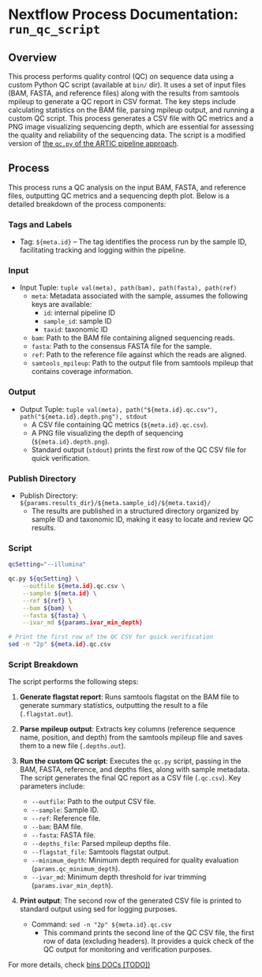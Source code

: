 # Nextflow Process Documentation: `run_qc_script`

## Overview

This process performs quality control (QC) on sequence data using a custom Python QC script (available at `bin/` dir).
It uses a set of input files (BAM, FASTA, and reference files) along with the results from samtools mpileup to generate a QC report in CSV format. The key steps include calculating statistics on the BAM file, parsing mpileup output, and running a custom QC script.
This process generates a CSV file with QC metrics and a PNG image visualizing sequencing depth, which are essential for assessing the quality and reliability of the sequencing data. The script is a modified version of [the `qc.py` of the ARTIC pipeline approach](https://gitlab.internal.sanger.ac.uk/malariagen1/ncov2019-artic-nf/-/blob/main/bin/qc.py?ref_type=heads).

## Process

This process runs a QC analysis on the input BAM, FASTA, and reference files, outputting QC metrics and a sequencing depth plot. Below is a detailed breakdown of the process components:

### Tags and Labels

- Tag: `${meta.id}` – The tag identifies the process run by the sample ID, facilitating tracking and logging within the pipeline.

### Input

- Input Tuple: `tuple val(meta), path(bam), path(fasta), path(ref)`
  - `meta`: Metadata associated with the sample, assumes the following keys  are available: 
    - `id`: internal pipeline ID
    - `sample_id`: sample ID
    - `taxid`: taxonomic ID
  - `bam`: Path to the BAM file containing aligned sequencing reads.
  - `fasta`: Path to the consensus FASTA file for the sample.
  - `ref`: Path to the reference file against which the reads are aligned.
  - `samtools_mpileup`: Path to the output file from samtools mpileup that contains coverage information.

### Output

- Output Tuple: `tuple val(meta), path("${meta.id}.qc.csv"), path("${meta.id}.depth.png"), stdout`
  - A CSV file containing QC metrics (`${meta.id}.qc.csv`).
  - A PNG file visualizing the depth of sequencing (`${meta.id}.depth.png`).
  - Standard output (`stdout`) prints the first row of the QC CSV file for quick verification.

### Publish Directory

- Publish Directory: `${params.results_dir}/${meta.sample_id}/${meta.taxid}/`
  - The results are published in a structured directory organized by sample ID and taxonomic ID, making it easy to locate and review QC results.

### Script

```bash
qcSetting="--illumina"

qc.py ${qcSetting} \
    --outfile ${meta.id}.qc.csv \
    --sample ${meta.id} \
    --ref ${ref} \
    --bam ${bam} \
    --fasta ${fasta} \
    --ivar_md ${params.ivar_min_depth}

# Print the first row of the QC CSV for quick verification
sed -n "2p" ${meta.id}.qc.csv
```

### Script Breakdown

The script performs the following steps:

1. **Generate flagstat report**: Runs samtools flagstat on the BAM file to generate summary statistics, outputting the result to a file (`.flagstat.out`).

2. **Parse mpileup output**: Extracts key columns (reference sequence name, position, and depth) from the samtools mpileup file and saves them to a new file (`.depths.out`).

3. **Run the custom QC script**: Executes the `qc.py` script, passing in the BAM, FASTA, reference, and depths files, along with sample metadata. The script generates the final QC report as a CSV file (`.qc.csv`). Key parameters include:

   - `--outfile`: Path to the output CSV file.
   - `--sample`: Sample ID.
   - `--ref`: Reference file.
   - `--bam`: BAM file.
   - `--fasta`: FASTA file.
   - `--depths_file`: Parsed mpileup depths file.
   - `--flagstat_file`: Samtools flagstat output.
   - `--minimum_depth`: Minimum depth required for quality evaluation (`params.qc_minimum_depth`).
   - `--ivar_md`: Minimum depth threshold for ivar trimming (`params.ivar_min_depth`).

4. **Print output**: The second row of the generated CSV file is printed to standard output using sed for logging purposes.

   - Command: `sed -n "2p" ${meta.id}.qc.csv`
     - This command prints the second line of the QC CSV file, the first row of data (excluding headers). It provides a quick check of the QC output for monitoring and verification purposes.

For more details, check [bins DOCs [TODO])](TODO)
